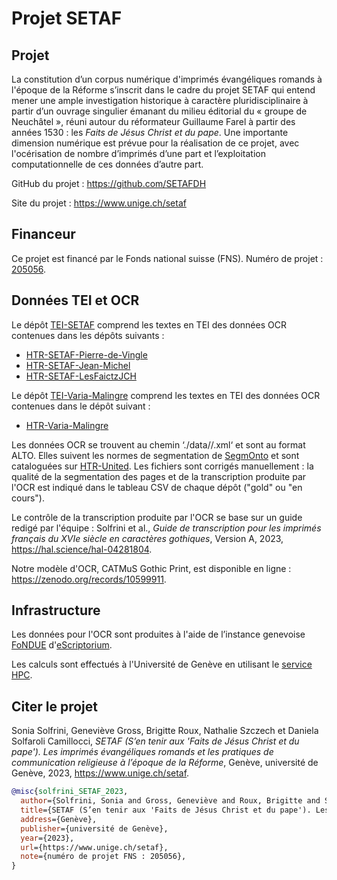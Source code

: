 # Projet SETAF

## Projet

La constitution d’un corpus numérique d'imprimés évangéliques romands à l'époque de la Réforme s’inscrit dans le cadre du projet SETAF qui entend mener une ample investigation historique à caractère pluridisciplinaire à partir d’un ouvrage singulier émanant du milieu éditorial du « groupe de Neuchâtel », réuni autour du réformateur Guillaume Farel à partir des années 1530 : les *Faits de Jésus Christ et du pape*. Une importante dimension numérique est prévue pour la réalisation de ce projet, avec l'océrisation de nombre d’imprimés d’une part et l’exploitation computationnelle de ces données d’autre part.

GitHub du projet : https://github.com/SETAFDH 

Site du projet : https://www.unige.ch/setaf


## Financeur

Ce projet est financé par le Fonds national suisse (FNS). Numéro de projet : [205056](https://data.snf.ch/grants/grant/205056).


## Données TEI et OCR

Le dépôt [TEI-SETAF](https://github.com/SETAFDH/TEI-SETAF) comprend les textes en TEI des données OCR contenues dans les dépôts suivants :
- [HTR-SETAF-Pierre-de-Vingle](https://github.com/SETAFDH/HTR-SETAF-Pierre-de-Vingle)
- [HTR-SETAF-Jean-Michel](https://github.com/SETAFDH/HTR-SETAF-Jean-Michel)
- [HTR-SETAF-LesFaictzJCH](https://github.com/SETAFDH/HTR-SETAF-LesFaictzJCH)
  
Le dépôt [TEI-Varia-Malingre](https://github.com/SETAFDH/TEI-Varia-Malingre) comprend les textes en TEI des données OCR contenues dans le dépôt suivant :
- [HTR-Varia-Malingre](https://github.com/SETAFDH/HTR-Varia-Malingre)

Les données OCR se trouvent au chemin ‘./data//.xml‘ et sont au format ALTO. Elles suivent les normes de segmentation de [SegmOnto](https://segmonto.github.io) et sont cataloguées sur [HTR-United](https://htr-united.github.io). Les fichiers sont corrigés manuellement : la qualité de la segmentation des pages et de la transcription produite par l'OCR est indiqué dans le tableau CSV de chaque dépôt ("gold" ou "en cours").

Le contrôle de la transcription produite par l'OCR se base sur un guide redigé par l'équipe : Solfrini et al., _Guide de transcription pour les imprimés français du XVIe siècle en caractères gothiques_, Version A, 2023, https://hal.science/hal-04281804.

Notre modèle d'OCR, CATMuS Gothic Print, est disponible en ligne : https://zenodo.org/records/10599911.


## Infrastructure

Les données pour l'OCR sont produites à l'aide de l’instance genevoise [FoNDUE](https://www.unige.ch/lettres/humanites-numeriques/recherche/projets-de-la-chaire/fondue) d'[eScriptorium](https://gitlab.com/scripta/escriptorium).

Les calculs sont effectués à l'Université de Genève en utilisant le [service HPC](https://www.unige.ch/eresearch/fr/services/hpc/).


## Citer le projet 

Sonia Solfrini, Geneviève Gross, Brigitte Roux, Nathalie Szczech et Daniela Solfaroli Camillocci, _SETAF (S’en tenir aux 'Faits de Jésus Christ et du pape'). Les imprimés évangéliques romands et les pratiques de communication religieuse à l’époque de la Réforme_, Genève, université de Genève, 2023, https://www.unige.ch/setaf.

```bibtex
@misc{solfrini_SETAF_2023,
  author={Solfrini, Sonia and Gross, Geneviève and Roux, Brigitte and Szczech, Nathalie and Solfaroli Camillocci, Daniela},
  title={SETAF (S’en tenir aux 'Faits de Jésus Christ et du pape'). Les imprimés évangéliques romands et les pratiques de communication religieuse à l’époque de la Réforme},
  address={Genève},
  publisher={université de Genève},
  year={2023},
  url={https://www.unige.ch/setaf},
  note={numéro de projet FNS : 205056},
}
```

